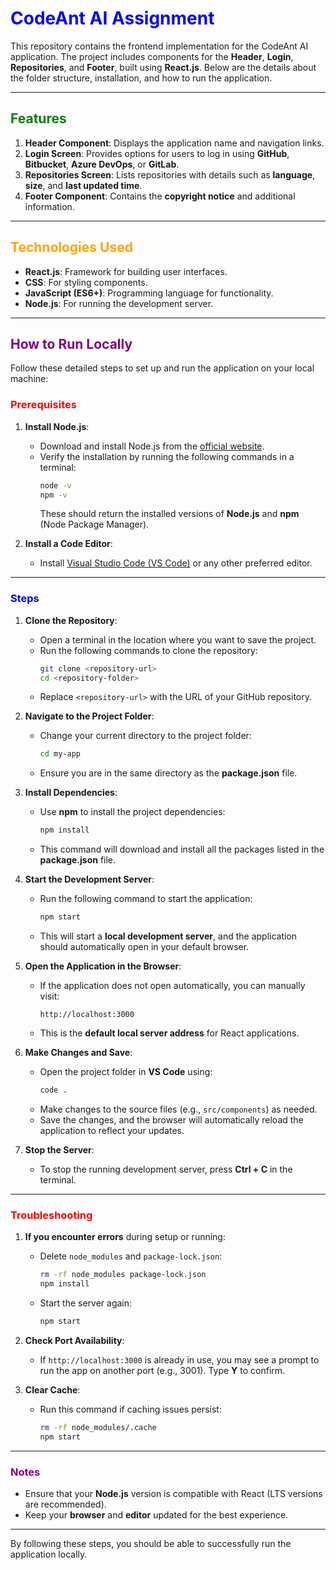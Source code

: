 # <span style="color:blue;">**CodeAnt AI Assignment**</span>

This repository contains the frontend implementation for the CodeAnt AI application. The project includes components for the **Header**, **Login**, **Repositories**, and **Footer**, built using **React.js**. Below are the details about the folder structure, installation, and how to run the application.

---

## <span style="color:green;">**Features**</span>
1. **Header Component**: Displays the application name and navigation links.
2. **Login Screen**: Provides options for users to log in using **GitHub**, **Bitbucket**, **Azure DevOps**, or **GitLab**.
3. **Repositories Screen**: Lists repositories with details such as **language**, **size**, and **last updated time**.
4. **Footer Component**: Contains the **copyright notice** and additional information.

---

## <span style="color:orange;">**Technologies Used**</span>
- **React.js**: Framework for building user interfaces.
- **CSS**: For styling components.
- **JavaScript (ES6+)**: Programming language for functionality.
- **Node.js**: For running the development server.

---

## <span style="color:purple;">**How to Run Locally**</span>

Follow these detailed steps to set up and run the application on your local machine:

### <span style="color:red;">**Prerequisites**</span>

1. **Install Node.js**:
   - Download and install Node.js from the [official website](https://nodejs.org/).
   - Verify the installation by running the following commands in a terminal:
     ```bash
     node -v
     npm -v
     ```
     These should return the installed versions of **Node.js** and **npm** (Node Package Manager).

2. **Install a Code Editor**:
   - Install [Visual Studio Code (VS Code)](https://code.visualstudio.com/) or any other preferred editor.

---

### <span style="color:blue;">**Steps**</span>

1. **Clone the Repository**:
   - Open a terminal in the location where you want to save the project.
   - Run the following commands to clone the repository:
     ```bash
     git clone <repository-url>
     cd <repository-folder>
     ```
   - Replace `<repository-url>` with the URL of your GitHub repository.

2. **Navigate to the Project Folder**:
   - Change your current directory to the project folder:
     ```bash
     cd my-app
     ```
   - Ensure you are in the same directory as the **package.json** file.

3. **Install Dependencies**:
   - Use **npm** to install the project dependencies:
     ```bash
     npm install
     ```
   - This command will download and install all the packages listed in the **package.json** file.

4. **Start the Development Server**:
   - Run the following command to start the application:
     ```bash
     npm start
     ```
   - This will start a **local development server**, and the application should automatically open in your default browser.

5. **Open the Application in the Browser**:
   - If the application does not open automatically, you can manually visit:
     ```
     http://localhost:3000
     ```
   - This is the **default local server address** for React applications.

6. **Make Changes and Save**:
   - Open the project folder in **VS Code** using:
     ```bash
     code .
     ```
   - Make changes to the source files (e.g., `src/components`) as needed.
   - Save the changes, and the browser will automatically reload the application to reflect your updates.

7. **Stop the Server**:
   - To stop the running development server, press **Ctrl + C** in the terminal.

---

### <span style="color:red;">**Troubleshooting**</span>

1. **If you encounter errors** during setup or running:
   - Delete `node_modules` and `package-lock.json`:
     ```bash
     rm -rf node_modules package-lock.json
     npm install
     ```
   - Start the server again:
     ```bash
     npm start
     ```

2. **Check Port Availability**:
   - If `http://localhost:3000` is already in use, you may see a prompt to run the app on another port (e.g., 3001). Type **Y** to confirm.

3. **Clear Cache**:
   - Run this command if caching issues persist:
     ```bash
     rm -rf node_modules/.cache
     npm start
     ```

---

### <span style="color:purple;">**Notes**</span>

- Ensure that your **Node.js** version is compatible with React (LTS versions are recommended).
- Keep your **browser** and **editor** updated for the best experience.

---

By following these steps, you should be able to successfully run the application locally.
